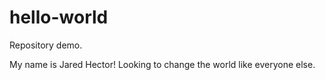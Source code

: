 # hello-world
Repository demo.

My name is Jared Hector! Looking to change the world like everyone else.
